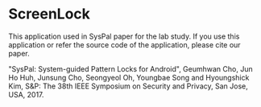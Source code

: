 # ScreenLock

This application used in SysPal paper for the lab study.
If you use this application or refer the source code of the application, please cite our paper.

"SysPal: System-guided Pattern Locks for Android", Geumhwan Cho, Jun Ho Huh, Junsung Cho, Seongyeol Oh, Youngbae Song and Hyoungshick Kim, S&P: The 38th IEEE Symposium on Security and Privacy, San Jose, USA, 2017.

